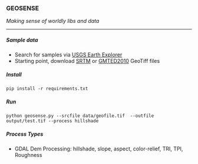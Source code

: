 ### GEOSENSE

_Making sense of worldly libs and data_

---

##### Sample data
- Search for samples via [USGS Earth Explorer](https://earthexplorer.usgs.gov/)
- Starting point, download [SRTM](https://lta.cr.usgs.gov/SRTM1Arc) or [GMTED2010](https://lta.cr.usgs.gov/GMTED2010) GeoTiff files

##### Install
```
pip install -r requirements.txt
```

##### Run
```
python geosense.py --srcfile data/geofile.tif  --outfile output/test.tif --process hillshade
```

##### Process Types
- GDAL Dem Processing: hillshade, slope, aspect, color-relief, TRI, TPI, Roughness